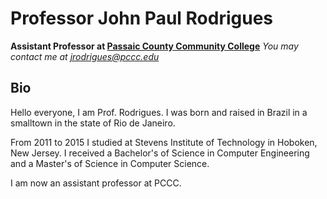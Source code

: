 # Professor John Paul Rodrigues
**Assistant Professor at [Passaic County Community College](https://pccc.edu)**
*You may contact me at [jrodrigues@pccc.edu](jrodrigues@pccc.edu)* 


## Bio
Hello everyone, I am Prof. Rodrigues. I was born and raised in Brazil in a smalltown in the state of Rio de Janeiro.

From 2011 to 2015 I studied at Stevens Institute of Technology in Hoboken, New Jersey. I received a Bachelor's of Science in Computer Engineering and a Master's of Science in Computer Science.

I am now an assistant professor at PCCC. 



<!--
**ProfRodrig/ProfRodrig** is a ✨ _special_ ✨ repository because its `README.md` (this file) appears on your GitHub profile.

Here are some ideas to get you started:

- 🔭 I’m currently working on ...
- 🌱 I’m currently learning ...
- 👯 I’m looking to collaborate on ...
- 🤔 I’m looking for help with ...
- 💬 Ask me about ...
- 📫 How to reach me: ...
- 😄 Pronouns: ...
- ⚡ Fun fact: ...
-->

